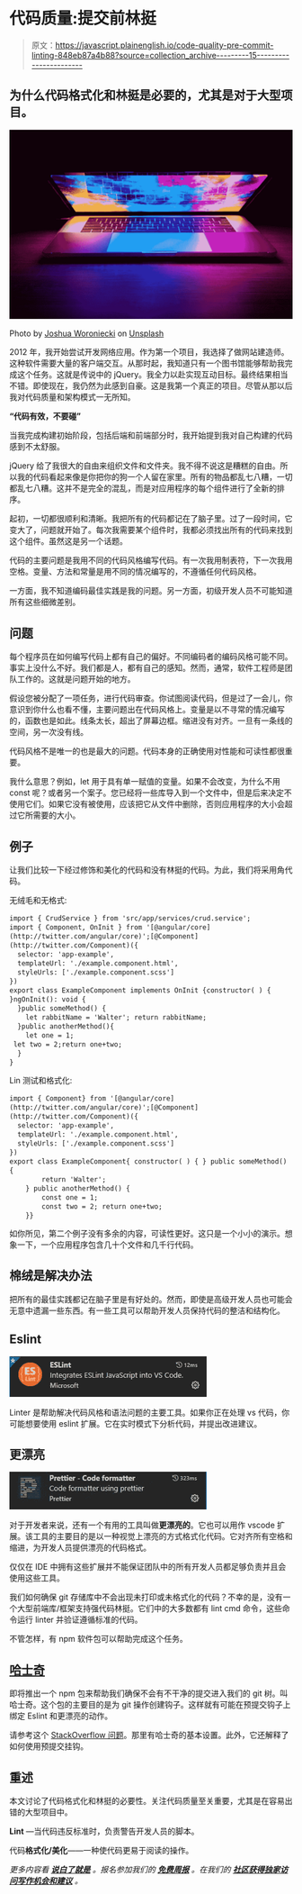 # 代码质量:提交前林挺

> 原文：<https://javascript.plainenglish.io/code-quality-pre-commit-linting-848eb87a4b88?source=collection_archive---------15----------------------->

## 为什么代码格式化和林挺是必要的，尤其是对于大型项目。

![](img/d948ef2e9d0e759380900dd1054654b9.png)

Photo by [Joshua Woroniecki](https://unsplash.com/@joshua_j_woroniecki?utm_source=medium&utm_medium=referral) on [Unsplash](https://unsplash.com?utm_source=medium&utm_medium=referral)

2012 年，我开始尝试开发网络应用。作为第一个项目，我选择了做网站建造师。这种软件需要大量的客户端交互。从那时起，我知道只有一个图书馆能够帮助我完成这个任务。这就是传说中的 jQuery。我全力以赴实现互动目标。最终结果相当不错。即使现在，我仍然为此感到自豪。这是我第一个真正的项目。尽管从那以后我对代码质量和架构模式一无所知。

**“代码有效，不要碰”**

当我完成构建初始阶段，包括后端和前端部分时，我开始提到我对自己构建的代码感到不太舒服。

jQuery 给了我很大的自由来组织文件和文件夹。我不得不说这是糟糕的自由。所以我的代码看起来像是你把你的狗一个人留在家里。所有的物品都乱七八糟，一切都乱七八糟。这并不是完全的混乱，而是对应用程序的每个组件进行了全新的排序。

起初，一切都很顺利和清晰。我把所有的代码都记在了脑子里。过了一段时间，它变大了，问题就开始了。每次我需要某个组件时，我都必须找出所有的代码来找到这个组件。虽然这是另一个话题。

代码的主要问题是我用不同的代码风格编写代码。有一次我用制表符，下一次我用空格。变量、方法和常量是用不同的情况编写的，不遵循任何代码风格。

一方面，我不知道编码最佳实践是我的问题。另一方面，初级开发人员不可能知道所有这些细微差别。

## **问题**

每个程序员在如何编写代码上都有自己的偏好。不同编码者的编码风格可能不同。事实上没什么不好。我们都是人，都有自己的感知。然而，通常，软件工程师是团队工作的。这就是问题开始的地方。

假设您被分配了一项任务，进行代码审查。你试图阅读代码，但是过了一会儿，你意识到你什么也看不懂，主要问题出在代码风格上。变量是以不寻常的情况编写的，函数也是如此。线条太长，超出了屏幕边框。缩进没有对齐。一旦有一条线的空间，另一次没有线。

代码风格不是唯一的也是最大的问题。代码本身的正确使用对性能和可读性都很重要。

我什么意思？例如，let 用于具有单一赋值的变量。如果不会改变，为什么不用 const 呢？或者另一个案子。您已经将一些库导入到一个文件中，但是后来决定不使用它们。如果它没有被使用，应该把它从文件中删除，否则应用程序的大小会超过它所需要的大小。

## **例子**

让我们比较一下经过修饰和美化的代码和没有林挺的代码。为此，我们将采用角代码。

无绒毛和无格式:

```
import { CrudService } from 'src/app/services/crud.service';
import { Component, OnInit } from '[@angular/core](http://twitter.com/angular/core)';[@Component](http://twitter.com/Component)({
  selector: 'app-example',
  templateUrl: './example.component.html',
  styleUrls: ['./example.component.scss']
})
export class ExampleComponent implements OnInit {constructor( ) { }ngOnInit(): void {
  }public someMethod() {
    let rabbitName = 'Walter'; return rabbitName;
  }public anotherMethod(){
    let one = 1;
 let two = 2;return one+two;
  }
}
```

Lin 测试和格式化:

```
import { Component} from '[@angular/core](http://twitter.com/angular/core)';[@Component](http://twitter.com/Component)({
  selector: 'app-example',
  templateUrl: './example.component.html',
  styleUrls: ['./example.component.scss']
})
export class ExampleComponent{ constructor( ) { } public someMethod() {
        return 'Walter';
    } public anotherMethod() {
        const one = 1;
        const two = 2; return one+two;
    }}
```

如你所见，第二个例子没有多余的内容，可读性更好。这只是一个小小的演示。想象一下，一个应用程序包含几十个文件和几千行代码。

## **棉绒是解决办法**

把所有的最佳实践都记在脑子里是有好处的。然而，即使是高级开发人员也可能会无意中遗漏一些东西。有一些工具可以帮助开发人员保持代码的整洁和结构化。

## **Eslint**

![](img/17e79b5c9b2ec0a589299bdf676f937c.png)

Linter 是帮助解决代码风格和语法问题的主要工具。如果你正在处理 vs 代码，你可能想要使用 eslint 扩展。它在实时模式下分析代码，并提出改进建议。

## **更漂亮**

![](img/c74bbe563e144112685671b4b3f56d3a.png)

对于开发者来说，还有一个有用的工具叫做**更漂亮的**。它也可以用作 vscode 扩展。该工具的主要目的是以一种视觉上漂亮的方式格式化代码。它对齐所有空格和缩进，为开发人员提供漂亮的代码格式。

仅仅在 IDE 中拥有这些扩展并不能保证团队中的所有开发人员都足够负责并且会使用这些工具。

我们如何确保 git 存储库中不会出现未打印或未格式化的代码？不幸的是，没有一个大型前端库/框架支持强代码林挺。它们中的大多数都有 lint cmd 命令，这些命令运行 linter 并验证遵循标准的代码。

不管怎样，有 npm 软件包可以帮助完成这个任务。

## [哈士奇 ](https://www.npmjs.com/package/husky)

即将推出一个 npm 包来帮助我们确保不会有不干净的提交进入我们的 git 树。叫哈士奇。这个包的主要目的是为 git 操作创建钩子。这样就有可能在预提交钩子上绑定 Eslint 和更漂亮的动作。

请参考这个 [StackOverflow 问题](https://stackoverflow.com/questions/67176520/how-can-i-run-ng-lint-and-detect-errors-on-pre-commit#fromHistory)。那里有哈士奇的基本设置。此外，它还解释了如何使用预提交挂钩。

## **重述**

本文讨论了代码格式化和林挺的必要性。关注代码质量至关重要，尤其是在容易出错的大型项目中。

**Lint** —当代码违反标准时，负责警告开发人员的脚本。

代码**格式化/美化**——一种使代码更易于阅读的操作。

*更多内容看* [***说白了就是***](http://plainenglish.io/) *。报名参加我们的* [***免费周报***](http://newsletter.plainenglish.io/) *。在我们的* [***社区获得独家访问写作机会和建议***](https://discord.gg/GtDtUAvyhW) *。*